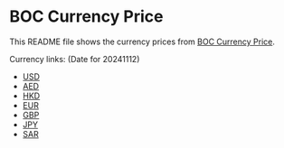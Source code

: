 # BOC Currency Price

This README file shows the currency prices from [BOC Currency Price](https://www.boc.cn/sourcedb/whpj/).

Currency links: (Date for 20241112)

- [USD](https://bocurrencyprice.techina.science/BOC_CURRENCY_PRICE/USD/20241112.json)
- [AED](https://bocurrencyprice.techina.science/BOC_CURRENCY_PRICE/AED/20241112.json)
- [HKD](https://bocurrencyprice.techina.science/BOC_CURRENCY_PRICE/HKD/20241112.json)
- [EUR](https://bocurrencyprice.techina.science/BOC_CURRENCY_PRICE/EUR/20241112.json)
- [GBP](https://bocurrencyprice.techina.science/BOC_CURRENCY_PRICE/GBP/20241112.json)
- [JPY](https://bocurrencyprice.techina.science/BOC_CURRENCY_PRICE/JPY/20241112.json)
- [SAR](https://bocurrencyprice.techina.science/BOC_CURRENCY_PRICE/SAR/20241112.json)
